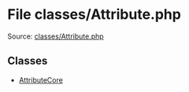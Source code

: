 File classes/Attribute.php
=========

Source: [classes/Attribute.php](https://github.com/PrestaShop/PrestaShop/blob/1.6.0.11/classes/Attribute.php)


Classes
-------

* [AttributeCore](class.AttributeCore.md)

